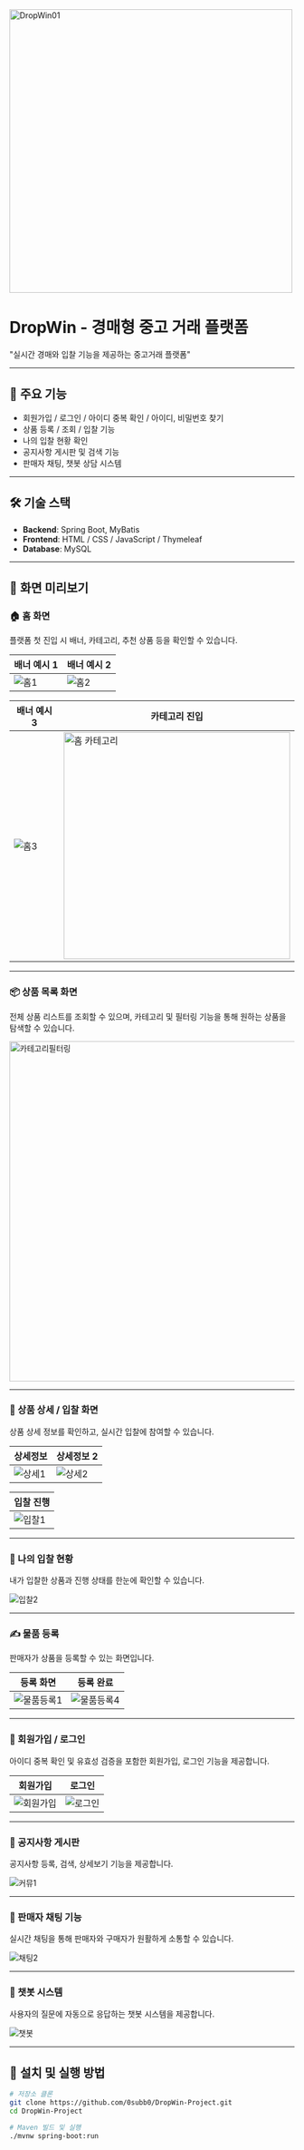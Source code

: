 
<img width="500" height="500" alt="DropWin01" src="https://github.com/user-attachments/assets/811a89ef-6ddb-4a24-bd05-fbda2dddc440" />

# DropWin - 경매형 중고 거래 플랫폼  
"실시간 경매와 입찰 기능을 제공하는 중고거래 플랫폼"  

---

## 📌 주요 기능
- 회원가입 / 로그인 / 아이디 중복 확인 / 아이디, 비밀번호 찾기
- 상품 등록 / 조회 / 입찰 기능
- 나의 입찰 현황 확인
- 공지사항 게시판 및 검색 기능
- 판매자 채팅, 챗봇 상담 시스템

---

## 🛠 기술 스택
- **Backend**: Spring Boot, MyBatis  
- **Frontend**: HTML / CSS / JavaScript / Thymeleaf  
- **Database**: MySQL  

---

## 📸 화면 미리보기

### 🏠 홈 화면  
플랫폼 첫 진입 시 배너, 카테고리, 추천 상품 등을 확인할 수 있습니다.  

| 배너 예시 1 | 배너 예시 2 |
|-------------|-------------|
| ![홈1](https://github.com/user-attachments/assets/fd0aee45-e0a6-4e06-9cc2-61f36b183226) | ![홈2](https://github.com/user-attachments/assets/5c043d72-aec9-40af-a612-07e73841a0d2) |

| 배너 예시 3 | 카테고리 진입 |
|-------------|---------------|
| ![홈3](https://github.com/user-attachments/assets/ed8d1965-5165-4f0e-a5fd-492506337ac4) | <img width="400" alt="홈 카테고리" src="https://github.com/user-attachments/assets/328402ef-0ce8-49c6-89ba-8e85339d7f33" /> |

---

### 📦 상품 목록 화면  
전체 상품 리스트를 조회할 수 있으며, 카테고리 및 필터링 기능을 통해 원하는 상품을 탐색할 수 있습니다.  

<img width="600" alt="카테고리필터링" src="https://github.com/user-attachments/assets/4341f227-36f2-47f1-990a-ac50de12fab1" />

---

### 🛒 상품 상세 / 입찰 화면  
상품 상세 정보를 확인하고, 실시간 입찰에 참여할 수 있습니다.  

| 상세정보 | 상세정보 2 |
|----------|------------|
| ![상세1](https://github.com/user-attachments/assets/c20e8cbc-6652-48cf-b51b-237dec5b86e7) | ![상세2](https://github.com/user-attachments/assets/fe1675d5-f8a4-402a-b430-2e9dad41d6e5) |

| 입찰 진행 |
|-----------|
| ![입찰1](https://github.com/user-attachments/assets/685c2aaa-bfaa-42f5-a98d-0c6a25755760) |

---

### 👤 나의 입찰 현황  
내가 입찰한 상품과 진행 상태를 한눈에 확인할 수 있습니다.  

![입찰2](https://github.com/user-attachments/assets/e5b34325-55d6-4487-9b4e-ea60bbd44c85)

---

### ✍️ 물품 등록  
판매자가 상품을 등록할 수 있는 화면입니다.  

| 등록 화면 | 등록 완료 |
|-----------|-----------|
| ![물품등록1](https://github.com/user-attachments/assets/2cf89024-afe4-4ef3-8a82-6e09fa7c887b) | ![물품등록4](https://github.com/user-attachments/assets/66f8e364-3f60-496e-95b2-add8538fb415) |

---

### 👥 회원가입 / 로그인  
아이디 중복 확인 및 유효성 검증을 포함한 회원가입, 로그인 기능을 제공합니다.  

| 회원가입 | 로그인 |
|----------|--------|
| ![회원가입](https://github.com/user-attachments/assets/88125203-0e60-4592-b4d7-dd8bbde821ca) | ![로그인](https://github.com/user-attachments/assets/d14563c0-de71-40ea-9ebf-b17206120a68) |

---

### 📌 공지사항 게시판  
공지사항 등록, 검색, 상세보기 기능을 제공합니다.  

![커뮤1](https://github.com/user-attachments/assets/7ecb77fe-d5ee-49e9-a2eb-4fffbf02dcff)

---

### 💬 판매자 채팅 기능  
실시간 채팅을 통해 판매자와 구매자가 원활하게 소통할 수 있습니다.  

![채팅2](https://github.com/user-attachments/assets/912ded8f-a38e-4991-9c86-3df5774048b3)

---

### 🤖 챗봇 시스템  
사용자의 질문에 자동으로 응답하는 챗봇 시스템을 제공합니다.  

![챗봇](https://github.com/user-attachments/assets/0c8993b8-55cb-41e2-b35c-0257276a5028)

---

## 🚀 설치 및 실행 방법

```bash
# 저장소 클론
git clone https://github.com/0subb0/DropWin-Project.git
cd DropWin-Project

# Maven 빌드 및 실행
./mvnw spring-boot:run
